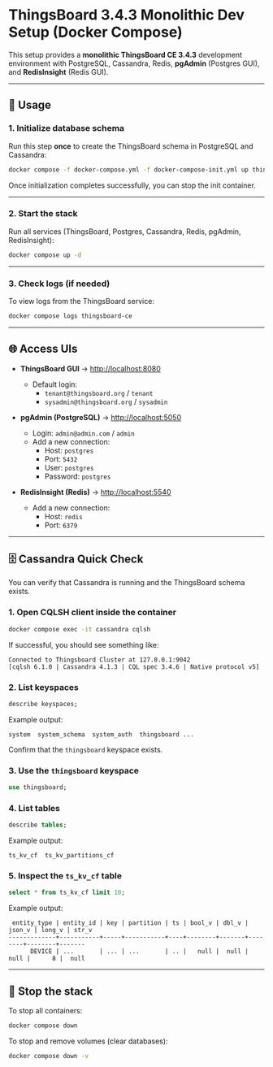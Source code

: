 # ThingsBoard 3.4.3 Monolithic Dev Setup (Docker Compose)

This setup provides a **monolithic ThingsBoard CE 3.4.3** development environment with PostgreSQL, Cassandra, Redis, **pgAdmin** (Postgres GUI), and **RedisInsight** (Redis GUI).  

---

## 🚀 Usage

### 1. Initialize database schema
Run this step **once** to create the ThingsBoard schema in PostgreSQL and Cassandra:

```bash
docker compose -f docker-compose.yml -f docker-compose-init.yml up thingsboard-init
```

Once initialization completes successfully, you can stop the init container.  

---

### 2. Start the stack
Run all services (ThingsBoard, Postgres, Cassandra, Redis, pgAdmin, RedisInsight):

```bash
docker compose up -d
```

---

### 3. Check logs (if needed)
To view logs from the ThingsBoard service:

```bash
docker compose logs thingsboard-ce
```

---

## 🌐 Access UIs

- **ThingsBoard GUI** → [http://localhost:8080](http://localhost:8080)  
  - Default login:  
    - `tenant@thingsboard.org` / `tenant`  
    - `sysadmin@thingsboard.org` / `sysadmin`

- **pgAdmin (PostgreSQL)** → [http://localhost:5050](http://localhost:5050)  
  - Login: `admin@admin.com` / `admin`  
  - Add a new connection:  
    - Host: `postgres`  
    - Port: `5432`  
    - User: `postgres`  
    - Password: `postgres`

- **RedisInsight (Redis)** → [http://localhost:5540](http://localhost:5540)  
  - Add a new connection:  
    - Host: `redis`  
    - Port: `6379`

---

## 🗄️ Cassandra Quick Check

You can verify that Cassandra is running and the ThingsBoard schema exists.

### 1. Open CQLSH client inside the container
```bash
docker compose exec -it cassandra cqlsh
```

If successful, you should see something like:
```
Connected to Thingsboard Cluster at 127.0.0.1:9042
[cqlsh 6.1.0 | Cassandra 4.1.3 | CQL spec 3.4.6 | Native protocol v5]
```

### 2. List keyspaces
```sql
describe keyspaces;
```

Example output:
```
system  system_schema  system_auth  thingsboard ...
```

Confirm that the `thingsboard` keyspace exists.

### 3. Use the `thingsboard` keyspace
```sql
use thingsboard;
```

### 4. List tables
```sql
describe tables;
```

Example output:
```
ts_kv_cf  ts_kv_partitions_cf
```

### 5. Inspect the `ts_kv_cf` table
```sql
select * from ts_kv_cf limit 10;
```

Example output:
```
 entity_type | entity_id | key | partition | ts | bool_v | dbl_v | json_v | long_v | str_v
-------------+-----------+-----+-----------+----+--------+-------+--------+--------+-------
      DEVICE | ...       | ... | ...       | .. |   null |  null |   null |      8 |  null
```

---

## 🛑 Stop the stack

To stop all containers:

```bash
docker compose down
```

To stop and remove volumes (clear databases):

```bash
docker compose down -v
```
